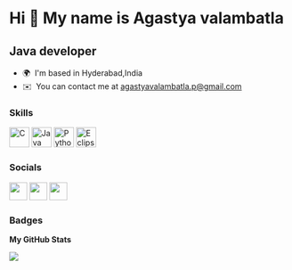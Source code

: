 Hi 👋 My name is Agastya valambatla
===================================

Java developer
----------------

* 🌍  I'm based in Hyderabad,India
* ✉️  You can contact me at [agastyavalambatla.p@gmail.com](mailto:agastyavalambatla.p@gmail.com)

### Skills

<p align="left">
<a href="https://docs.microsoft.com/en-us/cpp/?view=msvc-170" target="_blank" rel="noreferrer"><img src="https://icons.iconarchive.com/icons/neiio/prime-dock-2/256/C-icon.png" width="36" height="36" alt="C" /></a>
 <a href="https://www.java.com/en/" target="_blank" rel="noreferrer"><img src="https://icons.iconarchive.com/icons/tatice/cristal-intense/256/Java-icon.png" width="36" height="36" alt="Java" /></a>
<a href="https://www.python.org/" target="_blank" rel="noreferrer"><img src="https://icons.iconarchive.com/icons/cornmanthe3rd/plex/512/Other-python-icon.png" width="36" height="36" alt="Python" /></a>
<a href="https://www.eclipse.org/" target="_blank" rel="noreferrer"><img src="https://icons.iconarchive.com/icons/papirus-team/papirus-apps/512/eclipse-icon.png" width="36" height="36" alt="Eclipse" /></a>
</p>


### Socials

<p align="left"> <a href="https://www.github.com/Agastyav-1" target="_blank" rel="noreferrer"><img src="https://icons.iconarchive.com/icons/danleech/simple/1024/github-icon.png" width="32" height="32" /></a> <a href="http://www.instagram.com/a_g_a_s_t_y_a" target="_blank" rel="noreferrer"><img src="https://icons.iconarchive.com/icons/danleech/simple/1024/facebook-icon.png" width="32" height="32" /></a> <a href="https://www.linkedin.com/in/agastya-valambatla-316566136" target="_blank" rel="noreferrer"><img src="https://icons.iconarchive.com/icons/limav/flat-gradient-social/512/Linkedin-icon.png" width="32" height="32" /></a></p>

### Badges

<b>My GitHub Stats</b>

<a href="http://www.github.com/Agastyav-1"><img src="https://github-readme-streak-stats.herokuapp.com/?user=Agastyav-1&stroke=ffffff&background=1c1917&ring=0891b2&fire=0891b2&currStreakNum=ffffff&currStreakLabel=0891b2&sideNums=ffffff&sideLabels=ffffff&dates=ffffff&hide_border=true" /></a>


